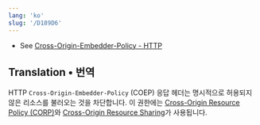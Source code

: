 ```yaml
---
lang: 'ko'
slug: '/D189D6'
---
```


- See [Cross-Origin-Embedder-Policy - HTTP](https://developer.mozilla.org/en-US/docs/Web/HTTP/Headers/Cross-Origin-Embedder-Policy)

## Translation • 번역

HTTP `Cross-Origin-Embedder-Policy` (COEP) 응답 헤더는 명시적으로 허용되지 않은 리소스를 불러오는 것을 차단합니다.
이 권한에는 [Cross-Origin Resource Policy (CORP)](<https://developer.mozilla.org/en-US/docs/Web/HTTP/Cross-Origin_Resource_Policy_(CORP)>)와 [Cross-Origin Resource Sharing](https://developer.mozilla.org/en-US/docs/Web/HTTP/CORS)가 사용됩니다.
